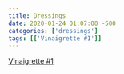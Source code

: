 ```yaml
---
title: Dressings
date: 2020-01-24 01:07:00 -500
categories: ['dressings']
tags: [['Vinaigrette #1']]
---
```


[Vinaigrette \#1](Vinaigrette_#1 "wikilink")
